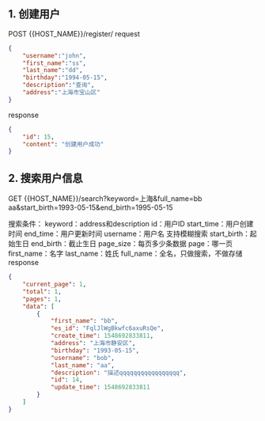 ## 1. <a name="register">创建用户</a>
POST {{HOST_NAME}}/register/
request
```json
{
	"username":"john",
	"first_name":"ss",
	"last_name":"dd",
	"birthday":"1994-05-15",
	"description":"查询",
	"address":"上海市宝山区"
}
```
response
```json
{
    "id": 15,
    "content": "创建用户成功"
}
```

## 2. <a name="search">搜索用户信息</a>
GET {{HOST_NAME}}/search?keyword=上海&full_name=bb aa&start_birth=1993-05-15&end_birth=1995-05-15

搜索条件：
    keyword：address和description
    id：用户ID
    start_time：用户创建时间
    end_time：用户更新时间
    username：用户名 支持模糊搜索
    start_birth：起始生日
    end_birth：截止生日
    page_size：每页多少条数据
    page：哪一页
    first_name：名字
    last_name：姓氏
    full_name：全名，只做搜索，不做存储
response
```json
{
    "current_page": 1,
    "total": 1,
    "pages": 1,
    "data": [
        {
            "first_name": "bb",
            "es_id": "FqlJlWgBkwfc6axuRsQe",
            "create_time": 1548692833811,
            "address": "上海市静安区",
            "birthday": "1993-05-15",
            "username": "bob",
            "last_name": "aa",
            "description": "描述qqqqqqqqqqqqqqqqq",
            "id": 14,
            "update_time": 1548692833811
        }
    ]
}
```